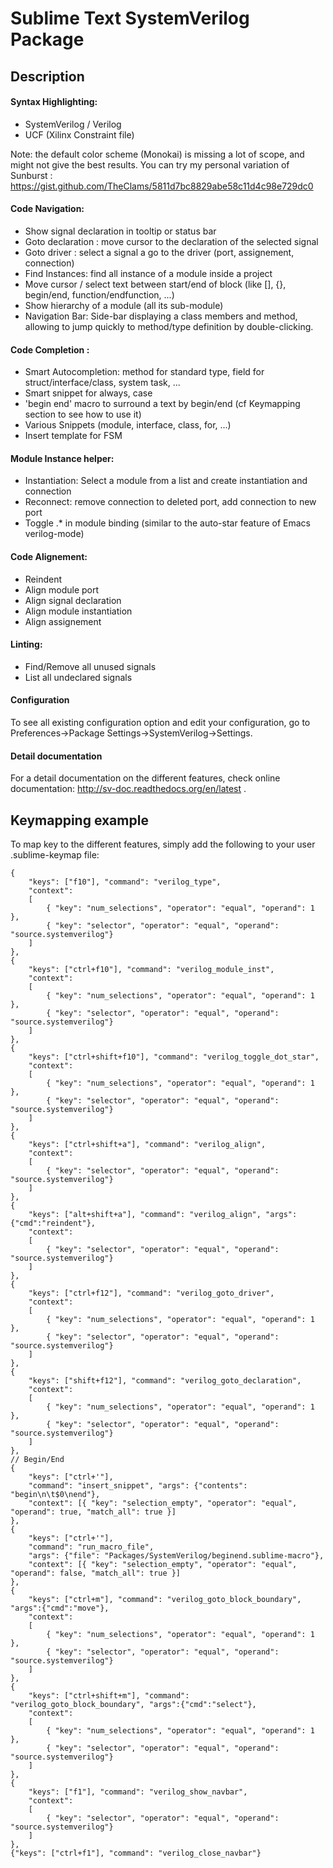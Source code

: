 Sublime Text SystemVerilog Package
==================================


Description
-----------

#### Syntax Highlighting:
 * SystemVerilog / Verilog
 * UCF (Xilinx Constraint file)

Note: the default color scheme (Monokai) is missing a lot of scope, and might not give the best results.
You can try my personal variation of Sunburst : https://gist.github.com/TheClams/5811d7bc8829abe58c11d4c98e729dc0

#### Code Navigation:

 * Show signal declaration in tooltip or status bar
 * Goto declaration : move cursor to the declaration of the selected signal
 * Goto driver : select a signal a go to the driver (port, assignement, connection)
 * Find Instances: find all instance of a module inside a project
 * Move cursor / select text between start/end of block (like [], {}, begin/end, function/endfunction, ...)
 * Show hierarchy of a module (all its sub-module)
 * Navigation Bar: Side-bar displaying a class members and method, allowing to jump quickly to method/type definition by double-clicking.

#### Code Completion :

 * Smart Autocompletion: method for standard type,  field for struct/interface/class, system task, ...
 * Smart snippet for always, case
 * 'begin end' macro to surround a text by begin/end (cf Keymapping section to see how to use it)
 * Various Snippets (module, interface, class, for, ...)
 * Insert template for FSM

#### Module Instance helper:

 * Instantiation: Select a module from a list and create instantiation and connection
 * Reconnect: remove connection to deleted port, add connection to new port
 * Toggle .* in module binding (similar to the auto-star feature of Emacs verilog-mode)

#### Code Alignement:

 * Reindent
 * Align module port
 * Align signal declaration
 * Align module instantiation
 * Align assignement

#### Linting:
 * Find/Remove all unused signals
 * List all undeclared signals

#### Configuration
To see all existing configuration option and edit your configuration, go to Preferences->Package Settings->SystemVerilog->Settings.


#### Detail documentation
For a detail documentation on the different features, check online documentation: http://sv-doc.readthedocs.org/en/latest .



Keymapping example
------------------

To map key to the different features, simply add the following to your user .sublime-keymap file:

	{
		"keys": ["f10"], "command": "verilog_type",
		"context":
		[
			{ "key": "num_selections", "operator": "equal", "operand": 1 },
			{ "key": "selector", "operator": "equal", "operand": "source.systemverilog"}
		]
	},
	{
		"keys": ["ctrl+f10"], "command": "verilog_module_inst",
		"context":
		[
			{ "key": "num_selections", "operator": "equal", "operand": 1 },
			{ "key": "selector", "operator": "equal", "operand": "source.systemverilog"}
		]
	},
	{
		"keys": ["ctrl+shift+f10"], "command": "verilog_toggle_dot_star",
		"context":
		[
			{ "key": "num_selections", "operator": "equal", "operand": 1 },
			{ "key": "selector", "operator": "equal", "operand": "source.systemverilog"}
		]
	},
	{
		"keys": ["ctrl+shift+a"], "command": "verilog_align",
		"context":
		[
			{ "key": "selector", "operator": "equal", "operand": "source.systemverilog"}
		]
	},
	{
		"keys": ["alt+shift+a"], "command": "verilog_align", "args":{"cmd":"reindent"},
		"context":
		[
			{ "key": "selector", "operator": "equal", "operand": "source.systemverilog"}
		]
	},
	{
		"keys": ["ctrl+f12"], "command": "verilog_goto_driver",
		"context":
		[
			{ "key": "num_selections", "operator": "equal", "operand": 1 },
			{ "key": "selector", "operator": "equal", "operand": "source.systemverilog"}
		]
	},
	{
		"keys": ["shift+f12"], "command": "verilog_goto_declaration",
		"context":
		[
			{ "key": "num_selections", "operator": "equal", "operand": 1 },
			{ "key": "selector", "operator": "equal", "operand": "source.systemverilog"}
		]
	},
	// Begin/End
	{
		"keys": ["ctrl+'"],
		"command": "insert_snippet", "args": {"contents": "begin\n\t$0\nend"},
		"context": [{ "key": "selection_empty", "operator": "equal", "operand": true, "match_all": true }]
	},
	{
		"keys": ["ctrl+'"],
		"command": "run_macro_file",
		"args": {"file": "Packages/SystemVerilog/beginend.sublime-macro"},
		"context": [{ "key": "selection_empty", "operator": "equal", "operand": false, "match_all": true }]
	},
	{
		"keys": ["ctrl+m"], "command": "verilog_goto_block_boundary", "args":{"cmd":"move"},
		"context":
		[
			{ "key": "num_selections", "operator": "equal", "operand": 1 },
			{ "key": "selector", "operator": "equal", "operand": "source.systemverilog"}
		]
	},
	{
		"keys": ["ctrl+shift+m"], "command": "verilog_goto_block_boundary", "args":{"cmd":"select"},
		"context":
		[
			{ "key": "num_selections", "operator": "equal", "operand": 1 },
			{ "key": "selector", "operator": "equal", "operand": "source.systemverilog"}
		]
	},
	{
		"keys": ["f1"], "command": "verilog_show_navbar",
		"context":
		[
			{ "key": "selector", "operator": "equal", "operand": "source.systemverilog"}
		]
	},
	{"keys": ["ctrl+f1"], "command": "verilog_close_navbar"}


